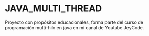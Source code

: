 # JAVA_MULTI_THREAD

Proyecto con propósitos educacionales, forma parte del curso de programación multi-hilo en java en mi canal de Youtube JeyCode.

